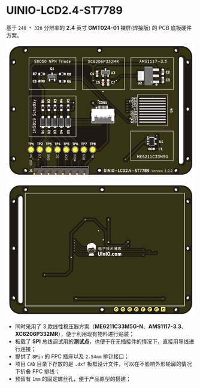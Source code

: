 # UINIO-LCD2.4-ST7789

基于 `240 * 320` 分辨率的 **2.4** 英寸 **GMT024-01** 裸屏(焊接版) 的 PCB 底板硬件方案。

![](./Images/PCB-3D-1.png)

![](./Images/PCB-3D-2.png)

- 同时采用了 3 款线性稳压器方案（**ME6211C33M5G-N**、**AMS1117-3.3**、**XC6206P332MR**），便于利用现有物料进行贴装；
- 板载了 **SPI** 总线调试用的**测试点**，也便于在无插接件的情况下，直接用导线进行连接；
- 提供了 `8Pin` 的 FPC 插座以及 `2.54mm` 排针接口；
- 项目 `CAD` 目录下存放的是 `.dxf` 板框设计文件，可以在不影响外形轮廓的情况下折叠 FPC 排线；
- 预留有 `1mm` 的固定螺丝孔，便于产品原型的搭建；

